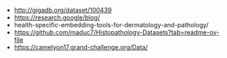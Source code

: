 * http://gigadb.org/dataset/100439
* https://research.google/blog/
* health-specific-embedding-tools-for-dermatology-and-pathology/
* https://github.com/maduc7/Histopathology-Datasets?tab=readme-ov-file
* https://camelyon17.grand-challenge.org/Data/